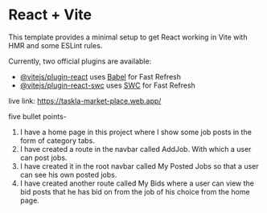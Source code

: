 # React + Vite

This template provides a minimal setup to get React working in Vite with HMR and some ESLint rules.

Currently, two official plugins are available:

- [@vitejs/plugin-react](https://github.com/vitejs/vite-plugin-react/blob/main/packages/plugin-react/README.md) uses [Babel](https://babeljs.io/) for Fast Refresh
- [@vitejs/plugin-react-swc](https://github.com/vitejs/vite-plugin-react-swc) uses [SWC](https://swc.rs/) for Fast Refresh

live link:  https://taskla-market-place.web.app/

five bullet points- 

1. I have a home page in this project where I show some job posts in the form of category tabs.
2. I have created a route in the navbar called AddJob. With which a user can post jobs.
3. I have created it in the root navbar called My Posted Jobs so that a user can see his own posted jobs.
4. I have created another route called My Bids where a user can view the bid posts that he has bid on from the job of his choice from the home page.



